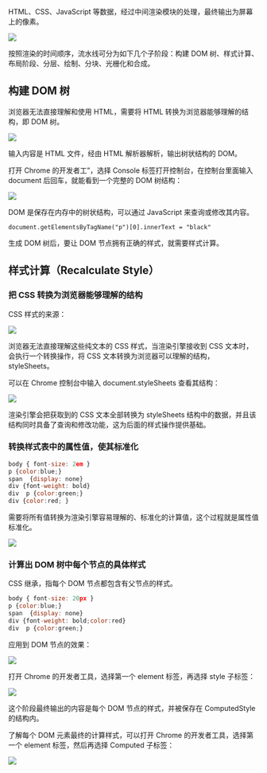 HTML、CSS、JavaScript 等数据，经过中间渲染模块的处理，最终输出为屏幕上的像素。

![](/images/1681825971963-d467f29e-b77d-4bf1-85af-f6e255edbea5.png)

按照渲染的时间顺序，流水线可分为如下几个子阶段：构建 DOM 树、样式计算、布局阶段、分层、绘制、分块、光栅化和合成。

## 构建 DOM 树
浏览器无法直接理解和使用 HTML，需要将 HTML 转换为浏览器能够理解的结构，即 DOM 树。

![](/images/1681826260229-61337fbf-5831-4b07-bac2-383a6886488b.png)

输入内容是 HTML 文件，经由 HTML 解析器解析，输出树状结构的 DOM。



打开 Chrome 的开发者工”，选择 Console 标签打开控制台，在控制台里面输入 document 后回车，就能看到一个完整的 DOM 树结构：

![](/images/1681826458280-621124ee-f463-4df4-a923-e32c42ec33fc.png)

DOM 是保存在内存中的树状结构，可以通过 JavaScript 来查询或修改其内容。

`document.getElementsByTagName("p")[0].innerText = "black"`

生成 DOM 树后，要让 DOM 节点拥有正确的样式，就需要样式计算。

## 样式计算（Recalculate Style）
### 把 CSS 转换为浏览器能够理解的结构
CSS 样式的来源：

![](/images/1681826703452-35e0c3e5-425c-4725-938d-fd8870c3f8c0.png)

浏览器无法直接理解这些纯文本的 CSS 样式，当渲染引擎接收到 CSS 文本时，会执行一个转换操作，将 CSS 文本转换为浏览器可以理解的结构，styleSheets。



可以在 Chrome 控制台中输入 document.styleSheets 查看其结构：

![](/images/1681826794154-54f2c880-d59c-4c4d-aa26-c01715eee4a8.png)

渲染引擎会把获取到的 CSS 文本全部转换为 styleSheets 结构中的数据，并且该结构同时具备了查询和修改功能，这为后面的样式操作提供基础。

### 转换样式表中的属性值，使其标准化
```javascript
body { font-size: 2em }
p {color:blue;}
span  {display: none}
div {font-weight: bold}
div  p {color:green;}
div {color:red; }
```

需要将所有值转换为渲染引擎容易理解的、标准化的计算值，这个过程就是属性值标准化。

![](/images/1681826958733-94c15c6a-885d-4947-8bb9-4cc82bb93862.png)

### 计算出 DOM 树中每个节点的具体样式
CSS 继承，指每个 DOM 节点都包含有父节点的样式。

```javascript
body { font-size: 20px }
p {color:blue;}
span  {display: none}
div {font-weight: bold;color:red}
div  p {color:green;}
```

应用到 DOM 节点的效果：

![](/images/1681827083093-7138fa52-03ba-4c83-8386-6406556e6df1.png)

打开 Chrome 的开发者工具，选择第一个 element 标签，再选择 style 子标签：

![](/images/1681827242409-87687222-0a5f-4605-a051-3310d3954a42.png)

这个阶段最终输出的内容是每个 DOM 节点的样式，并被保存在 ComputedStyle 的结构内。



了解每个 DOM 元素最终的计算样式，可以打开 Chrome 的开发者工具，选择第一个 element 标签，然后再选择 Computed 子标签：

![](/images/1681827411776-32575f32-8d0e-4808-adf5-cdc7c56beb46.png)









